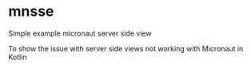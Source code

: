 # mnsse
Simple example micronaut server side view 

To show the issue with server side views not working with Micronaut in Kotlin 
